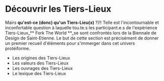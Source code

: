 # Découvrir les Tiers-Lieux

Mairs **qu'est-ce \(donc\) qu'un Tiers-Lieu\(x\)** ?\)!! Telle est l'incontournable et inconfortable question à laquelle tou.te.s les participant.e.s de l'expérience Tiers-Lieux_** Fork The World **_se sont confrontés lors de la Biennale de Design de Saint-Etienne. Le but de cette section est précisément de donner un premier recueil d'éléments pour s'immerger dans cet univers protéiforme. 

* Les origines des Tiers-Lieux
* Les valeurs des Tiers-Lieux
* Les ouvrages des Tiers-Lieux
* Le lexique des Tiers-Lieux



